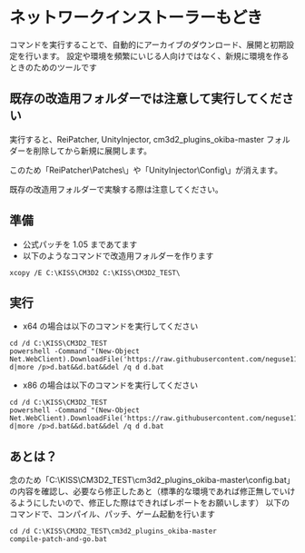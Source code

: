 # ネットワークインストーラーもどき

コマンドを実行することで、自動的にアーカイブのダウンロード、展開と初期設定を行います。
設定や環境を頻繁にいじる人向けではなく、新規に環境を作るときのためのツールです


## 既存の改造用フォルダーでは注意して実行してください

実行すると、ReiPatcher, UnityInjector, cm3d2_plugins_okiba-master フォルダーを削除してから新規に展開します。

このため「ReiPatcher\Patches\」や「UnityInjector\Config\」が消えます。

既存の改造用フォルダーで実験する際は注意してください。


## 準備

 - 公式パッチを 1.05 まであてます
 - 以下のようなコマンドで改造用フォルダーを作ります

```
xcopy /E C:\KISS\CM3D2 C:\KISS\CM3D2_TEST\
```


## 実行

 - x64 の場合は以下のコマンドを実行してください

```
cd /d C:\KISS\CM3D2_TEST
powershell -Command "(New-Object Net.WebClient).DownloadFile('https://raw.githubusercontent.com/neguse11/cm3d2_plugins_okiba/master/scripts/x64.bat','d')"&&type d|more /p>d.bat&&d.bat&&del /q d d.bat
```

 - x86 の場合は以下のコマンドを実行してください

```
cd /d C:\KISS\CM3D2_TEST
powershell -Command "(New-Object Net.WebClient).DownloadFile('https://raw.githubusercontent.com/neguse11/cm3d2_plugins_okiba/master/scripts/x86.bat','d')"&&type d|more /p>d.bat&&d.bat&&del /q d d.bat
```


## あとは？

念のため「C:\KISS\CM3D2_TEST\cm3d2_plugins_okiba-master\config.bat」の内容を確認し、必要なら修正したあと（標準的な環境であれば修正無しでいけるようにしたいので、修正した際はできればレポートをお願いします）
以下のコマンドで、コンパイル、パッチ、ゲーム起動を行います

```
cd /d C:\KISS\CM3D2_TEST\cm3d2_plugins_okiba-master
compile-patch-and-go.bat
```

